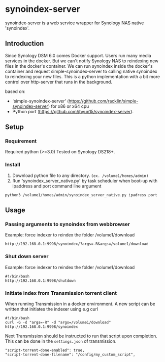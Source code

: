 # synoindex-server
synoindex-server is a web service wrapper for Synology NAS native 'synoindex'.

## Introduction
Since Synology DSM 6.0 comes Docker support. Users run many media services in the docker. But we can't notify Synology NAS to reindexing new files in the docker's container.
We can run synoindex inside the docker's container and request simple-synoindex-server to calling native synoindex to reindexing your new files. 
This is a python implementation with a bit more control over http-server that runs in the background.

based on:
* 'simple-synoindex-server' (https://github.com/racklin/simple-synoindex-server) for x86 or x64 cpu
* Python port (https://github.com/jhyun15/synoindex-server).

## Setup

### Requirement
Required python (>=3.0)
Tested on Synology DS218+.

### Install
1. Download python file to any directory. ```(ex. /volume1/homes/admin)```
2. Run 'synoindex_server_native.py' by task scheduler when boot-up with ipaddress and port command line argument
```Shell
python3 /volume1/homes/admin/synoindex_server_native.py ipadress port
```

## Usage

### Passing arguments to synoindex from webbrowser
Example: force indexer to reindex the folder /volume1/download
```Shell
http://192.168.0.1:9998/synoindex/?args=-R&args=/volume1/download
```
### Shut down server
Example: force indexer to reindex the folder /volume1/download
```Shell
#!/bin/bash
http://192.168.0.1:9998/shutdown
```
### Initiate index from Transmission torrent client
When running Transmission in a docker environment. A new script can be written that initiates the indexer using e.g curl
```Shell
#!/bin/bash
curl -G -d "args=-R" -d "args=/volume1/download" http://192.168.0.1:9998/synoindex
```
Next Transmission should be instructed to run that script upon completion. This can be done in the `settings.json` of transmission.
```Shell
"script-torrent-done-enabled": true, 
"script-torrent-done-filename": "/config/my_custom_script", 
```
